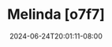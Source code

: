 --- 
title: "Melinda [o7f7]"
description: "video  video bokep Melinda [o7f7] gratis full vidio new"
date: 2024-06-24T20:01:11-08:00
file_code: "8d6q20nd0o7t"
draft: false
cover: "19z9elfjux3dd6wd.jpg"
tags: ["Melinda", "bokep-indo", "bokep-viral", "bokep-ig"]
length: 2443
fld_id: "1483164"
foldername: "Asd Hongkong"
categories: ["Asd Hongkong"]
views: 0
---
